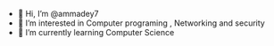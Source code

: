 - 👋 Hi, I’m @ammadey7
- 👀 I’m interested in Computer programing , Networking and security 
- 🌱 I’m currently learning Computer Science 
